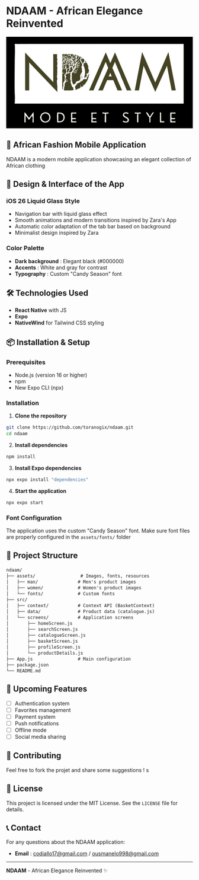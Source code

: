 # NDAAM - African Elegance Reinvented

![NDAAM Logo](assets/logo_ndam2.png)

## 📱 African Fashion Mobile Application

NDAAM is a modern mobile application showcasing an elegant collection of African clothing

## 🎨 Design & Interface of the App

### **iOS 26 Liquid Glass Style**
- Navigation bar with liquid glass effect
- Smooth animations and modern transitions inspired by Zara's App
- Automatic color adaptation of the tab bar based on background
- Minimalist design inspired by Zara

### **Color Palette**
- **Dark background** : Elegant black (#000000)
- **Accents** : White and gray for contrast
- **Typography** : Custom "Candy Season" font


## 🛠️ Technologies Used

- **React Native** with JS
- **Expo**
- **NativeWind** for Tailwind CSS styling


## 📦 Installation & Setup

### **Prerequisites**
- Node.js (version 16 or higher)
- npm
- New Expo CLI (npx)


### **Installation**

1. **Clone the repository**
```bash
git clone https://github.com/toranogix/ndaam.git
cd ndaam
```

2. **Install dependencies**
```bash
npm install

```

3. **Install Expo dependencies**
```bash
npx expo install "dependencies"
```

4. **Start the application**
```bash
npx expo start
```

### **Font Configuration**
The application uses the custom "Candy Season" font. Make sure font files are properly configured in the `assets/fonts/` folder

## 📱 Project Structure

```
ndaam/
├── assets/                 # Images, fonts, resources
│   ├── man/               # Men's product images
│   ├── women/             # Women's product images
│   └── fonts/             # Custom fonts
├── src/
│   ├── context/           # Context API (BasketContext)
│   ├── data/              # Product data (catalogue.js)
│   └── screens/           # Application screens
│       ├── homeScreen.js
│       ├── searchScreen.js
│       ├── catalogueScreen.js
│       ├── basketScreen.js
│       ├── profileScreen.js
│       └── productDetails.js
├── App.js                 # Main configuration
├── package.json
└── README.md
```


## 🎯 Upcoming Features

- [ ] Authentication system
- [ ] Favorites management
- [ ] Payment system
- [ ] Push notifications
- [ ] Offline mode
- [ ] Social media sharing

## 🤝 Contributing
Feel free to fork the projet and share some suggestions !
s
## 📄 License

This project is licensed under the MIT License. See the `LICENSE` file for details.

## 📞 Contact

For any questions about the NDAAM application:

- **Email** : codiallo17@gmail.com / ousmanelo998@gmail.com

---

**NDAAM** - African Elegance Reinvented ✨ 